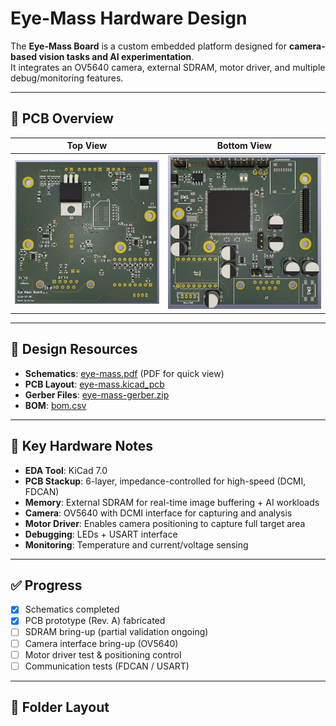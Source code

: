 # Eye-Mass Hardware Design

The **Eye-Mass Board** is a custom embedded platform designed for **camera-based vision tasks and AI experimentation**.  
It integrates an OV5640 camera, external SDRAM, motor driver, and multiple debug/monitoring features.

---

## 📸 PCB Overview
| Top View | Bottom View |
|----------|-------------|
| ![Top](docs/images/eye-mass-F.png) | ![Bottom](docs/images/eye-mass-B.png) |

---

## 📑 Design Resources

- **Schematics**: [eye-mass.pdf](schematic/eye-mass.pdf) (PDF for quick view)  
- **PCB Layout**: [eye-mass.kicad_pcb](pcb/eye-mass.kicad_pcb)  
- **Gerber Files**: [eye-mass-gerber.zip](pcb/eye-mass-gerber.zip)  
- **BOM**: [bom.csv](pcb/bom.csv)
  
---

## 🔧 Key Hardware Notes
- **EDA Tool**: KiCad 7.0  
- **PCB Stackup**: 6-layer, impedance-controlled for high-speed (DCMI, FDCAN)  
- **Memory**: External SDRAM for real-time image buffering + AI workloads  
- **Camera**: OV5640 with DCMI interface for capturing and analysis  
- **Motor Driver**: Enables camera positioning to capture full target area  
- **Debugging**: LEDs + USART interface  
- **Monitoring**: Temperature and current/voltage sensing  

---

## ✅ Progress
- [x] Schematics completed  
- [x] PCB prototype (Rev. A) fabricated  
- [ ] SDRAM bring-up (partial validation ongoing)  
- [ ] Camera interface bring-up (OV5640)  
- [ ] Motor driver test & positioning control  
- [ ] Communication tests (FDCAN / USART)  

---

## 📂 Folder Layout
